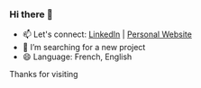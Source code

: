 <!-- ![Cat-Cake | Lucas](./header.png) -->
<!-- <img src="./header.png" width="500" height="300"> -->

### Hi there 👋

<!--
**Cat-Cake/Cat-Cake** is a ✨ _special_ ✨ repository because its `README.md` (this file) appears on your GitHub profile.

Here are some ideas to get you started:

- 🔭 I’m currently working on ...
- 🌱 I’m currently learning ...
- 👯 I’m looking to collaborate on ...
- 🤔 I’m looking for help with ...
- 💬 Ask me about ...
- 📫 How to reach me: ...
- 😄 Pronouns: ...
- ⚡ Fun fact: ...
-->
- 📫 Let's connect: [LinkedIn](https://www.linkedin.com/in/lucas-manot-4a0312225/) | [Personal Website](https://cat-cake.github.io/Portfolio-V.2/)
- 🤔 I’m searching for a new project
- 😄 Language: French, English

Thanks for visiting
